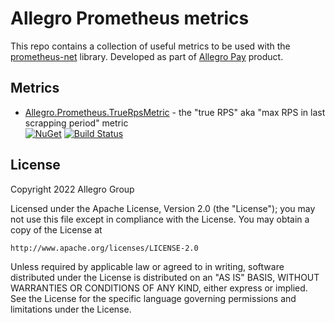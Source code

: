 # Allegro Prometheus metrics

This repo contains a collection of useful metrics to be used with the [prometheus-net](https://github.com/prometheus-net/prometheus-net) library. Developed as part of [Allegro Pay](https://allegropay.pl/) product.

## Metrics

- [Allegro.Prometheus.TrueRpsMetric](src/Allegro.Prometheus.TrueRpsMetric/README.md) - the "true RPS" aka "max RPS in last scrapping period" metric  
  [![NuGet](https://img.shields.io/nuget/v/Allegro.Prometheus.TrueRpsMetric.svg)](https://nuget.org/packages/Allegro.Prometheus.TrueRpsMetric) [![Build Status](https://github.com/allegro/prometheus-net-metrics/actions/workflows/Allegro.Prometheus.TrueRpsMetric.ci.yml/badge.svg?branch=main)](https://github.com/allegro/prometheus-net-metrics/actions/workflows/Allegro.Prometheus.TrueRpsMetric.ci.yml?query=branch%3Amain)

## License

Copyright 2022 Allegro Group

Licensed under the Apache License, Version 2.0 (the "License");
you may not use this file except in compliance with the License.
You may obtain a copy of the License at

    http://www.apache.org/licenses/LICENSE-2.0

Unless required by applicable law or agreed to in writing, software
distributed under the License is distributed on an "AS IS" BASIS,
WITHOUT WARRANTIES OR CONDITIONS OF ANY KIND, either express or implied.
See the License for the specific language governing permissions and
limitations under the License.